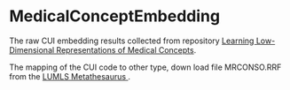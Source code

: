 # MedicalConceptEmbedding
The raw CUI embedding results collected from repository <a href="https://github.com/clinicalml/embeddings">Learning Low-Dimensional Representations of Medical Concepts</a>.  

The mapping of the CUI code to other type, down load file MRCONSO.RRF from the <a href="https://www.nlm.nih.gov/research/umls/licensedcontent/umlsknowledgesources.html "> LUMLS Metathesaurus </a>. 
 

